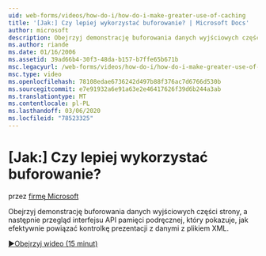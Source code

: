 ```yaml
---
uid: web-forms/videos/how-do-i/how-do-i-make-greater-use-of-caching
title: '[Jak:] Czy lepiej wykorzystać buforowanie? | Microsoft Docs'
author: microsoft
description: Obejrzyj demonstrację buforowania danych wyjściowych części strony, a następnie przegląd interfejsu API pamięci podręcznej, który pokazuje, jak efektywnie powiązać prezentację z danymi...
ms.author: riande
ms.date: 01/16/2006
ms.assetid: 39ad66b4-30f3-48da-b157-b7ffe65b671b
msc.legacyurl: /web-forms/videos/how-do-i/how-do-i-make-greater-use-of-caching
msc.type: video
ms.openlocfilehash: 78108edae6736242d497b88f376ac7d6766d530b
ms.sourcegitcommit: e7e91932a6e91a63e2e46417626f39d6b244a3ab
ms.translationtype: MT
ms.contentlocale: pl-PL
ms.lasthandoff: 03/06/2020
ms.locfileid: "78523325"
---
```

# <a name="how-do-i-make-greater-use-of-caching"></a>[Jak:] Czy lepiej wykorzystać buforowanie?

przez [firmę Microsoft](https://github.com/microsoft)

Obejrzyj demonstrację buforowania danych wyjściowych części strony, a następnie przegląd interfejsu API pamięci podręcznej, który pokazuje, jak efektywnie powiązać kontrolkę prezentacji z danymi z plikiem XML.

[&#9654;Obejrzyj wideo (15 minut)](https://channel9.msdn.com/Blogs/ASP-NET-Site-Videos/how-do-i-make-greater-use-of-caching)
